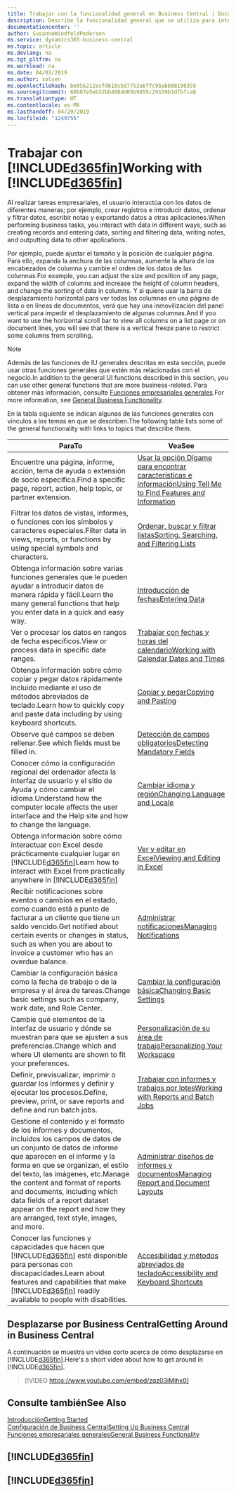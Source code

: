 ```yaml
---
title: Trabajar con la funcionalidad general en Business Central | Documentos de Microsoft
description: Describe la funcionalidad general que se utiliza para interactuar con los datos en Business Central, como introducir valores, ordenar datos y cambiar de vista.
documentationcenter: ''
author: SusanneWindfeldPedersen
ms.service: dynamics365-business-central
ms.topic: article
ms.devlang: na
ms.tgt_pltfrm: na
ms.workload: na
ms.date: 04/01/2019
ms.author: solsen
ms.openlocfilehash: be056212ecfd610cbd7753a6ffc9babb08100359
ms.sourcegitcommit: 60b87e5eb32bb408dd65b9855c29159b1dfbfca8
ms.translationtype: HT
ms.contentlocale: es-MX
ms.lasthandoff: 04/29/2019
ms.locfileid: "1249755"
---
```

# <a name="working-with-included365finincludesd365finmdmd"></a><span data-ttu-id="8d4f2-103">Trabajar con [!INCLUDE[d365fin](includes/d365fin_md.md)]</span><span class="sxs-lookup"><span data-stu-id="8d4f2-103">Working with [!INCLUDE[d365fin](includes/d365fin_md.md)]</span></span>
<span data-ttu-id="8d4f2-104">Al realizar tareas empresariales, el usuario interactúa con los datos de diferentes maneras; por ejemplo, crear registros e introducir datos, ordenar y filtrar datos, escribir notas y exportando datos a otras aplicaciones.</span><span class="sxs-lookup"><span data-stu-id="8d4f2-104">When performing business tasks, you interact with data in different ways, such as creating records and entering data, sorting and filtering data, writing notes, and outputting data to other applications.</span></span>

<span data-ttu-id="8d4f2-105">Por ejemplo, puede ajustar el tamaño y la posición de cualquier página. Para ello, expanda la anchura de las columnas, aumente la altura de los encabezados de columna y cambie el orden de los datos de las columnas.</span><span class="sxs-lookup"><span data-stu-id="8d4f2-105">For example, you can adjust the size and position of any page, expand the width of columns and increase the height of column headers, and change the sorting of data in columns.</span></span> <span data-ttu-id="8d4f2-106">Y si quiere usar la barra de desplazamiento horizontal para ver todas las columnas en una página de lista o en líneas de documentos, verá que hay una inmovilización del panel vertical para impedir el desplazamiento de algunas columnas.</span><span class="sxs-lookup"><span data-stu-id="8d4f2-106">And if you want to use the horizontal scroll bar to view all columns on a list page or on document lines, you will see that there is a vertical freeze pane to restrict some columns from scrolling.</span></span>

> [!NOTE]
> <span data-ttu-id="8d4f2-107">Además de las funciones de IU generales descritas en esta sección, puede usar otras funciones generales que estén más relacionadas con el negocio.</span><span class="sxs-lookup"><span data-stu-id="8d4f2-107">In addition to the general UI functions described in this section, you can use other general functions that are more business-related.</span></span> <span data-ttu-id="8d4f2-108">Para obtener más información, consulte [Funciones empresariales generales](ui-across-business-areas.md).</span><span class="sxs-lookup"><span data-stu-id="8d4f2-108">For more information, see [General Business Functionality](ui-across-business-areas.md).</span></span>

<span data-ttu-id="8d4f2-109">En la tabla siguiente se indican algunas de las funciones generales con vínculos a los temas en que se describen.</span><span class="sxs-lookup"><span data-stu-id="8d4f2-109">The following table lists some of the general functionality with links to topics that describe them.</span></span>

| <span data-ttu-id="8d4f2-110">Para</span><span class="sxs-lookup"><span data-stu-id="8d4f2-110">To</span></span> | <span data-ttu-id="8d4f2-111">Vea</span><span class="sxs-lookup"><span data-stu-id="8d4f2-111">See</span></span> |
| --- | --- |
| <span data-ttu-id="8d4f2-112">Encuentre una página, informe, acción, tema de ayuda o extensión de socio específica.</span><span class="sxs-lookup"><span data-stu-id="8d4f2-112">Find a specific page, report, action, help topic, or partner extension.</span></span> |[<span data-ttu-id="8d4f2-113">Usar la opción Dígame para encontrar características e información</span><span class="sxs-lookup"><span data-stu-id="8d4f2-113">Using Tell Me to Find Features and Information</span></span>](ui-search.md) |
| <span data-ttu-id="8d4f2-114">Filtrar los datos de vistas, informes, o funciones con los símbolos y caracteres especiales.</span><span class="sxs-lookup"><span data-stu-id="8d4f2-114">Filter data in views, reports, or functions by using special symbols and characters.</span></span> |[<span data-ttu-id="8d4f2-115">Ordenar, buscar y filtrar listas</span><span class="sxs-lookup"><span data-stu-id="8d4f2-115">Sorting, Searching, and Filtering Lists</span></span>](ui-enter-criteria-filters.md) |
|<span data-ttu-id="8d4f2-116">Obtenga información sobre varias funciones generales que le pueden ayudar a introducir datos de manera rápida y fácil.</span><span class="sxs-lookup"><span data-stu-id="8d4f2-116">Learn the many general functions that help you enter data in a quick and easy way.</span></span>|[<span data-ttu-id="8d4f2-117">Introducción de fechas</span><span class="sxs-lookup"><span data-stu-id="8d4f2-117">Entering Data</span></span>](ui-enter-data.md)|
| <span data-ttu-id="8d4f2-118">Ver o procesar los datos en rangos de fecha específicos.</span><span class="sxs-lookup"><span data-stu-id="8d4f2-118">View or process data in specific date ranges.</span></span> |[<span data-ttu-id="8d4f2-119">Trabajar con fechas y horas del calendario</span><span class="sxs-lookup"><span data-stu-id="8d4f2-119">Working with Calendar Dates and Times</span></span>](ui-enter-date-ranges.md) |
|<span data-ttu-id="8d4f2-120">Obtenga información sobre cómo copiar y pegar datos rápidamente incluido mediante el uso de métodos abreviados de teclado.</span><span class="sxs-lookup"><span data-stu-id="8d4f2-120">Learn how to quickly copy and paste data including by using keyboard shortcuts.</span></span>|[<span data-ttu-id="8d4f2-121">Copiar y pegar</span><span class="sxs-lookup"><span data-stu-id="8d4f2-121">Copying and Pasting</span></span>](ui-copy-paste.md)|
| <span data-ttu-id="8d4f2-122">Observe qué campos se deben rellenar.</span><span class="sxs-lookup"><span data-stu-id="8d4f2-122">See which fields must be filled in.</span></span> |[<span data-ttu-id="8d4f2-123">Detección de campos obligatorios</span><span class="sxs-lookup"><span data-stu-id="8d4f2-123">Detecting Mandatory Fields</span></span>](ui-mandatory-fields.md) |
|<span data-ttu-id="8d4f2-124">Conocer cómo la configuración regional del ordenador afecta la interfaz de usuario y el sitio de Ayuda y cómo cambiar el idioma.</span><span class="sxs-lookup"><span data-stu-id="8d4f2-124">Understand how the computer locale affects the user interface and the Help site and how to change the language.</span></span>|[<span data-ttu-id="8d4f2-125">Cambiar idioma y región</span><span class="sxs-lookup"><span data-stu-id="8d4f2-125">Changing Language and Locale</span></span>](about-locale-language.md)|
|<span data-ttu-id="8d4f2-126">Obtenga información sobre cómo interactuar con Excel desde prácticamente cualquier lugar en [!INCLUDE[d365fin](includes/d365fin_md.md)]</span><span class="sxs-lookup"><span data-stu-id="8d4f2-126">Learn how to interact with Excel from practically anywhere in [!INCLUDE[d365fin](includes/d365fin_md.md)]</span></span>|[<span data-ttu-id="8d4f2-127">Ver y editar en Excel</span><span class="sxs-lookup"><span data-stu-id="8d4f2-127">Viewing and Editing in Excel</span></span>](across-work-with-excel.md)|
|<span data-ttu-id="8d4f2-128">Recibir notificaciones sobre eventos o cambios en el estado, como cuando está a punto de facturar a un cliente que tiene un saldo vencido.</span><span class="sxs-lookup"><span data-stu-id="8d4f2-128">Get notified about certain events or changes in status, such as when you are about to invoice a customer who has an overdue balance.</span></span>|[<span data-ttu-id="8d4f2-129">Administrar notificaciones</span><span class="sxs-lookup"><span data-stu-id="8d4f2-129">Managing Notifications</span></span>](ui-smart-notifications.md)|
| <span data-ttu-id="8d4f2-130">Cambiar la configuración básica como la fecha de trabajo o de la empresa y el área de tareas.</span><span class="sxs-lookup"><span data-stu-id="8d4f2-130">Change basic settings such as company, work date, and Role Center.</span></span> |[<span data-ttu-id="8d4f2-131">Cambiar la configuración básica</span><span class="sxs-lookup"><span data-stu-id="8d4f2-131">Changing Basic Settings</span></span>](ui-change-basic-settings.md) |
| <span data-ttu-id="8d4f2-132">Cambie qué elementos de la interfaz de usuario y dónde se muestran para que se ajusten a sus preferencias.</span><span class="sxs-lookup"><span data-stu-id="8d4f2-132">Change which and where UI elements are shown to fit your preferences.</span></span>|[<span data-ttu-id="8d4f2-133">Personalización de su área de trabajo</span><span class="sxs-lookup"><span data-stu-id="8d4f2-133">Personalizing Your Workspace</span></span>](ui-personalization-user.md) |
|<span data-ttu-id="8d4f2-134">Definir, previsualizar, imprimir o guardar los informes y definir y ejecutar los procesos.</span><span class="sxs-lookup"><span data-stu-id="8d4f2-134">Define, preview, print, or save reports and define and run batch jobs.</span></span>|[<span data-ttu-id="8d4f2-135">Trabajar con informes y trabajos por lotes</span><span class="sxs-lookup"><span data-stu-id="8d4f2-135">Working with Reports and Batch Jobs</span></span>](ui-work-report.md)|
| <span data-ttu-id="8d4f2-136">Gestione el contenido y el formato de los informes y documentos, incluidos los campos de datos de un conjunto de datos de informe que aparecen en el informe y la forma en que se organizan, el estilo del texto, las imágenes, etc.</span><span class="sxs-lookup"><span data-stu-id="8d4f2-136">Manage the content and format of reports and documents, including which data fields of a report dataset appear on the report and how they are arranged, text style, images, and more.</span></span>|[<span data-ttu-id="8d4f2-137">Administrar diseños de informes y documentos</span><span class="sxs-lookup"><span data-stu-id="8d4f2-137">Managing Report and Document Layouts</span></span>](ui-manage-report-layouts.md) |
|<span data-ttu-id="8d4f2-138">Conocer las funciones y capacidades que hacen que [!INCLUDE[d365fin](includes/d365fin_md.md)] esté disponible para personas con discapacidades.</span><span class="sxs-lookup"><span data-stu-id="8d4f2-138">Learn about features and capabilities that make [!INCLUDE[d365fin](includes/d365fin_md.md)] readily available to people with disabilities.</span></span>|[<span data-ttu-id="8d4f2-139">Accesibilidad y métodos abreviados de teclado</span><span class="sxs-lookup"><span data-stu-id="8d4f2-139">Accessibility and Keyboard Shortcuts</span></span>](ui-accessibility.md)|

## <a name="getting-around-in-business-central"></a><span data-ttu-id="8d4f2-140">Desplazarse por Business Central</span><span class="sxs-lookup"><span data-stu-id="8d4f2-140">Getting Around in Business Central</span></span>
<span data-ttu-id="8d4f2-141">A continuación se muestra un vídeo corto acerca de cómo desplazarse en [!INCLUDE[d365fin](includes/d365fin_md.md)].</span><span class="sxs-lookup"><span data-stu-id="8d4f2-141">Here's a short video about how to get around in [!INCLUDE[d365fin](includes/d365fin_md.md)].</span></span>

> [!VIDEO https://www.youtube.com/embed/zqz03iMihx0]

## <a name="see-also"></a><span data-ttu-id="8d4f2-142">Consulte también</span><span class="sxs-lookup"><span data-stu-id="8d4f2-142">See Also</span></span>
[<span data-ttu-id="8d4f2-143">Introducción</span><span class="sxs-lookup"><span data-stu-id="8d4f2-143">Getting Started</span></span>](product-get-started.md)  
[<span data-ttu-id="8d4f2-144">Configuración de Business Central</span><span class="sxs-lookup"><span data-stu-id="8d4f2-144">Setting Up Business Central</span></span>](setup.md)  
[<span data-ttu-id="8d4f2-145">Funciones empresariales generales</span><span class="sxs-lookup"><span data-stu-id="8d4f2-145">General Business Functionality</span></span>](ui-across-business-areas.md)  

## [!INCLUDE[d365fin](includes/free_trial_md.md)]  
## [!INCLUDE[d365fin](includes/training_link_md.md)]
